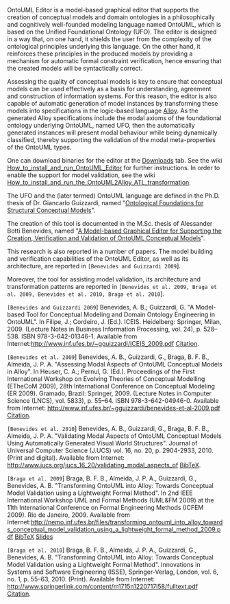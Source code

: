 OntoUML Editor is a model-based graphical editor that supports the creation of conceptual models and domain ontologies in a philosophically and cognitively well-founded modeling language named OntoUML, which is based on the Unified Foundational Ontology (UFO). The editor is designed in a way that, on one hand, it shields the user from the complexity of the ontological principles underlying this language. On the other hand, it reinforces these principles in the produced models by providing a mechanism for automatic formal constraint verification, hence ensuring that the created models will be syntactically correct.

Assessing the quality of conceptual models is key to ensure that conceptual models can be used effectively as a basis for understanding, agreement and construction of information systems. For this reason, the editor is also capable of automatic generation of model instances by transforming these models into specifications in the logic-based language [Alloy](http://alloy.mit.edu/community). As the generated Alloy specifications include the modal axioms of the foundational ontology underlying OntoUML, named UFO, then the automatically generated instances will present modal behaviour while being dynamically classified, thereby supporting the validation of the modal meta-properties of the OntoUML types.

One can download binaries for the editor at the [Downloads](http://code.google.com/p/ontouml/downloads/list) tab. See the wiki [How\_to\_install\_and\_run\_OntoUML\_Editor](http://code.google.com/p/ontouml/wiki/How_to_install_and_run_OntoUML_Editor) for further instructions. In order to enable the support for model validation, see the wiki [How\_to\_install\_and\_run\_the\_OntoUML2Alloy\_ATL\_transformation](http://code.google.com/p/ontouml/wiki/How_to_install_and_run_the_OntoUML2Alloy_ATL_transformation).

The UFO and the (later termed) OntoUML language are defined in the Ph.D. thesis of Dr. Giancarlo Guizzardi, named "[Ontological Foundations for Structural Conceptual Models](http://www.utwente.nl/ewi/asna/research/Ph.D.%20Theses/guizzardi-thesis.pdf)".

The creation of this tool is documented in the M.Sc. thesis of Alessander Botti Benevides, named "[A Model-based Graphical Editor for Supporting the Creation, Verification and Validation of OntoUML Conceptual Models](http://code.google.com/p/ontouml/downloads/list)".

This research is also reported in a number of papers. The model building and verification capabilities of the OntoUML Editor, as well as its architecture, are reported in `[Benevides and Guizzardi 2009`].

Moreover, the tool for assisting model validation, its architecture and transformation patterns
are reported in `[Benevides et al. 2009, Braga et al. 2009, Benevides et al. 2010, Braga et al. 2010`].

`[Benevides and Guizzardi 2009`] Benevides, A. B.; Guizzardi, G. "A Model-based Tool for Conceptual Modeling and Domain Ontology Engineering in OntoUML". In Filipe, J.; Cordeiro, J. (Ed.). ICEIS. Heidelberg: Springer, Milan, 2009. (Lecture Notes in Business Information Processing, vol. 24), p. 528–538. ISBN 978-3-642-01346-1. Available from Internet:http://www.inf.ufes.br/~gguizzardi/ICEIS_2009.pdf [Citation](http://www.springerlink.com/content/l83348j0h3887m2m/export-citation).

`[Benevides et al. 2009`] Benevides, A. B., Guizzardi, G., Braga, B. F. B., Almeida, J. P. A. "Assessing Modal Aspects of OntoUML Conceptual Models in Alloy". In Heuser, C. A.; Pernul, G. (Ed.). Proceedings of the First International Workshop on Evolving Theories of Conceptual Modelling (ETheCoM 2009), 28th International Conference on Conceptual Modeling (ER 2009). Gramado, Brazil: Springer, 2009. (Lecture Notes in Computer Science (LNCS), vol. 5833), p. 55–64. ISBN 978-3-642-04946-0. Available from Internet: http://www.inf.ufes.br/~gguizzardi/benevides-et-al-2009.pdf [Citation](http://www.springerlink.com/content/y366611723l35134/export-citation).

`[Benevides et al. 2010`] Benevides, A. B., Guizzardi, G., Braga, B. F. B., Almeida, J. P. A. "Validating Modal Aspects of OntoUML Conceptual Models Using Automatically Generated Visual World Structures". Journal of Universal Computer Science
(J.UCS) vol. 16, no. 20, p. 2904-2933, 2010. (Print and digital). Available from Internet: http://www.jucs.org/jucs_16_20/validating_modal_aspects_of [BibTeX](http://www.jucs.org/jucs_16_20/validating_modal_aspects_of;internal&action=js.execute.action&Parameter=%23(UIClass:PaperCollectionObjectUI)(Method:getMetadataAsBibTex)).

`[Braga et al. 2009`] Braga, B. F. B., Almeida, J. P. A., Guizzardi, G., Benevides, A. B. "Transforming OntoUML into Alloy: Towards Conceptual Model Validation using a Lightweight Formal Method". In 2nd IEEE International Workshop UML and Formal Methods (UML&FM 2009) at the 11th International Conference on Formal Engineering Methods (ICFEM 2009). Rio de Janeiro, 2009. Available from Internet:http://nemo.inf.ufes.br/files/transforming_ontouml_into_alloy_towards_conceptual_model_validation_using_a_lightweight_formal_method_2009.pdf [BibTeX](http://code.google.com/p/ontouml/downloads/detail?name=braga_et_al_umlfm2009.txt) [Slides](http://www.artist-embedded.org/docs/Events/2009/UML_FM/slides/7_Bernardo_Braga.pdf)

`[Braga et al. 2010`] Braga, B. F. B., Almeida, J. P. A., Guizzardi, G., Benevides, A. B. "Transforming OntoUML into Alloy: Towards Conceptual Model Validation using a Lightweight Formal Method". Innovations in Systems and Software Engineering (ISSE), Springer-Verlag, London, vol. 6, no. 1, p. 55–63, 2010. (Print). Available from Internet:
http://www.springerlink.com/content/m1715n1220717l58/fulltext.pdf [Citation](http://www.springerlink.com/content/m1715n1220717l58/export-citation).